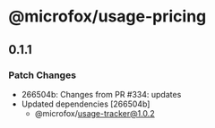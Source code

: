 # @microfox/usage-pricing

## 0.1.1

### Patch Changes

- 266504b: Changes from PR #334: updates
- Updated dependencies [266504b]
  - @microfox/usage-tracker@1.0.2
